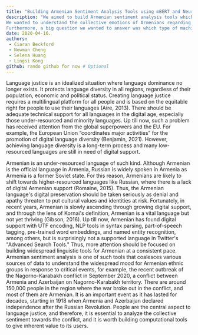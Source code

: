 ```yaml
---
title: "Building Armenian Sentiment Analysis Tools using mBERT and Neural Networks"
description: "We aimed to build Armenian sentiment analysis tools which we could use to conduct research on Armenian social media posts regarding the 2020 Nagorno-Karabakh conflict. 
We wanted to understand the collective emotions of Armenians regarding this conflict, and see whether sentiment would differ when analyzed in another language such as English. 
Furthermore, a big question we wanted to answer was which type of machine learning framework would be best suited for conducting sentiment analysis in Armenian. "
date: 2020-04-16. 
authors: 
 - Ciaran Beckford 
 - Newman Cheng
 - Selena Huang
 - Lingsi Kong
github: rando github for now # Optional
---
```


Language justice is an idealized situation where language dominance no longer exists. It protects language diversity in all regions, regardless of their population, economic and political status. Creating language justice requires a multilingual platform for all people and is based on the equitable right for people to use their languages (Aire, 2013). There should be adequate technical support for all languages in the digital age, especially those under-resourced and minority languages. Up till now, such a problem has received attention from the global superpowers and the EU. For example, the European Union “coordinates major activities” for the promotion of digital language diversity (Benjamin, 2021). However, achieving language diversity is a long-term process and many low-resourced languages are still in need of digital support.
 
Armenian is an under-resourced language of such kind. Although Armenian is the official language in Armenia, Russian is widely spoken in Armenia as Armenia is a former Soviet state. For this reason, Armenians are likely to shift towards higher-resourced languages like Russian, where there is a lack of digital Armenian support (Romaine, 2015). Thus, the Armenian language's digital preservation should be taken seriously as denial and apathy threaten to put cultural values and identities at risk. Fortunately, in recent years, Armenian is slowly ascending through growing digital support, and through the lens of Kornai's definition, Armenian is a vital language but not yet thriving (Gibson, 2016).  Up till now, Armenian has found digital support with UTF encoding, NLP tools in syntax parsing, part-of-speech tagging, pre-trained word embeddings, and named entity recognition, among others, but is surprisingly not a supported language in Twitter's "Advanced Search Tools." Thus, more attention should be focused on building widespread linguistic tools for Armenian at a consistent pace. Armenian sentiment analysis is one of such tools that coalesces various sources of data to understand the widespread mood for Armenian ethnic groups in response to critical events, for example, the recent outbreak of the Nagorno-Karabakh conflict in September 2020, a conflict between Armenia and Azerbaijan on Nagorno-Karabakh territory. There are around 150,000 people in the region where the war broke out in the conflict, and most of them are Armenian. It is an important event as it has lasted for decades, starting in 1918 when Armenia and Azerbaijan declared independence after the Russian Revolution. People are the central aspect to language justice, and therefore, it is essential to analyze the collective sentiment towards the conflict, and it is worth building computational tools to give inherent value to its users.
